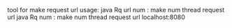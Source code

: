 tool for make request url
usage:
    java Rq url num : make num thread request url 
    java Rq num : make num thread request url localhost:8080
